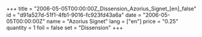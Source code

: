 +++
title = "2006-05-05T00:00:00Z_Dissension_Azorius_Signet_[en]_false"
id = "d91a527d-51f1-4fb1-9016-fc923fd43a6a"
date = "2006-05-05T00:00:00Z"
name = "Azorius Signet"
lang = ["en"]
price = "0.25"
quantity = 1
foil = false
set = "Dissension"
+++

